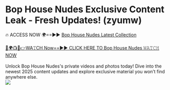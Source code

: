 # Bop House Nudes Exclusive Content Leak - Fresh Updates! (zyumw)

🔥 ACCESS NOW 🌍==►► <a href="https://tinyurl.com/kvy9nzfs" rel="nofollow">Bop House Nudes Latest Collection</a>
<br><br>
[🔴🌍📺📱👉WA𝚃CH Now==►► CLICK HERE TO Bop House Nudes 𝚆𝙰𝚃𝙲𝙷 NOW](https://tinyurl.com/kvy9nzfs)
<br><br>
Unlock Bop House Nudes's private videos and photos today! Dive into the newest 2025 content updates and explore exclusive material you won’t find anywhere else.
<br>
<a href="https://tinyurl.com/kvy9nzfs" rel="nofollow" data-target="animated-image.originalLink"><img src="https://camo.githubusercontent.com/8a4f000d20f83aca3bf7ec5f350d767afa0574a8a352519fd8cfa583a6f93a33/68747470733a2f2f692e696d6775722e636f6d2f644a486b345a712e676966" data-canonical-src="https://i.imgur.com/dJHk4Zq.gif" style="max-width: 100%; display: inline-block;" data-target="animated-image.originalImage"></a>
<br>
